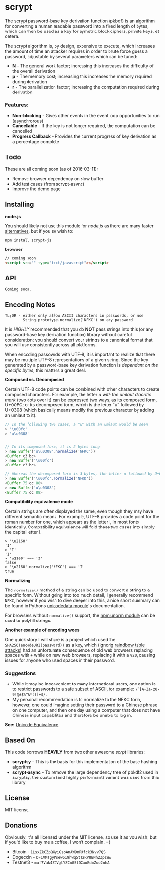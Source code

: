 scrypt
======

The scrypt password-base key derivation function (pkbdf) is an algorithm for converting a human readable password into a fixed length of bytes, which can then be used as a key for symetric block ciphers, private keys. et cetera.

The scrypt algorithm is, by design, expensive to execute, which increases the amount of time an attacker requires in order to brute force guess a password, adjustable by several parameters which can be tuned:
- **N** - The general work factor; increasing this increases the difficulty of the overall derivation
- **p** - The memory cost; increasing this increases the memory required during derivation
- **r** - The parallelization factor; increasing the computation required during derivation

### Features:
- **Non-blocking** - Gives other events in the event loop opportunities to run (asynchrorous)
- **Cancellable** - If the key is not longer required, the computation can be cancelled
- **Progress Callback** - Provides the current progress of key derivation as a percentage complete

Todo
----

These are all coming soon (as of 2016-03-11):
- Remove browser dependency on slow buffer
- Add test cases (from scrypt-async)
- Improve the demo page


Installing
----------

**node.js**

You should likely not use this module for *node.js* as there are many faster [alternatives](https://www.npmjs.com/package/scrypt), but if you so wish to:

```
npm install scrypt-js
```


**browser**

```html
// coming soon
<script src="" type="text/javascript"></script>
```

API
---

```
Coming soon.
```

Encoding Notes
--------------

```
TL;DR - either only allow ASCII characters in passwords, or use
        String.prototype.normalize('NFKC') on any password
```

It is *HIGHLY* recommended that you do **NOT** pass strings into this (or any password-base key derivation function) library without careful consideration; you should convert your strings to a canonical format that you will use consistently across all platforms.

When encoding passowrds with UTF-8, it is important to realize that there may be multiple UTF-8 representations of a given string. Since the key generated by a password-base key derivation function is *dependant on the specific bytes*, this matters a great deal.

**Composed vs. Decomposed**

Certain UTF-8 code points can be combined with other characters to create composed characters. For example, the letter *a with the umlaut diacritic mark* (two dots over it) can be expressed two ways; as its composed form, U+00FC; or its decomposed form, which is the letter "u" followed by U+0308 (which basically means modify the previous character by adding an umlaut to it).

```javascript
// In the following two cases, a "u" with an umlaut would be seen
> '\u00fc'
> 'u\u0308'


// In its composed form, it is 2 bytes long
> new Buffer('u\u0308'.normalize('NFKC'))
<Buffer c3 bc>
> new Buffer('\u00fc')
<Buffer c3 bc>

// Whereas the decomposed form is 3 bytes, the letter u followed by U+0308
> new Buffer('\u00fc'.normalize('NFKD'))
<Buffer 75 cc 88>
> new Buffer('u\u0308')
<Buffer 75 cc 88>
```


**Compatibility equivalence mode**

Certain strings are often displayed the same, even though they may have different semantic means. For example, UTF-8 provides a code point for the roman number for one, which appears as the letter I, in most fonts identically. Compatibility equivalence will fold these two cases into simply the capital letter I.

```
> '\u2160'
'I'
> 'I'
'I'
> 'u2160' === 'I'
false
> '\u2160'.normalize('NFKC') === 'I'
true
```                                        


**Normalizing**

The `normalize()` method of a string can be used to convert a string to a specific form. Without going into too much detail, I generally recommend `NFKC`, however if you wish to dive deeper into this, a nice short summary can be found in Pythons [unicodedata module](https://docs.python.org/2/library/unicodedata.html#unicodedata.normalize)'s documentation.

For browsers without `normalize()` support, the [npm unorm module](https://www.npmjs.com/package/unorm) can be used to polyfill strings.


**Another example of encoding woes**

One quick story I will share is a project which used the `SHA256(encodeURI(password))` as a key, which (ignorig [raindbow table attacks](https://en.wikipedia.org/wiki/Rainbow_table)) had an unfortunate consequence of old web browsers replacing spaces with `+` while on new web browsers, replacing it with a `%20`, causing issues for anyone who used spaces in their password.


### Suggestions

- While it may be inconvenient to many international users, one option is to restrict passwords to a safe subset of ASCII, for example: `/^[A-Za-z0-9!@#$%^&*()]+$/`.
- My personal recommendation is to normalize to the NFKC form, however, one could imagine setting their password to a Chinese phrase on one computer, and then one day using a computer that does not have Chinese input capabilites and therefore be unable to log in.

**See:** [Unicode Equivalence](https://en.wikipedia.org/wiki/Unicode_equivalence)


Based On
--------

This code borrows **HEAVILY** from two other awesome <i>scrpt</i> libraries:
- **scryptsy** - This is the basis for this implementation of the base hashing algorithm
- **scrypt-async** - To remove the large dependency tree of pbkdf2 used in scryptsy, the custom (and highly performant) variant was used from this library

License
-------

MIT license.

Donations
---------

Obviously, it's all licensed under the MIT license, so use it as you wish; but if you'd like to buy me a coffee, I won't complain. =)

- Bitcoin - `1LsxZkCZpQXyiGsoAnAW9nRRfck3Nvv7QS`
- Dogecoin - `DF1VMTgyPsew619hwq5tT2RP8BNh2ZpzWA`
- Testnet3 - `muf7Vak4ZCVgtYZCnGStDXuoEdmZuo2nhA`
